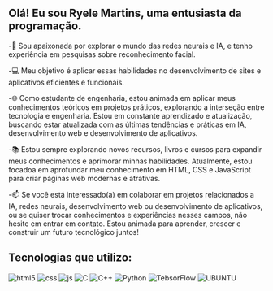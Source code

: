 
## Olá! Eu sou Ryele Martins, uma entusiasta da programação.


-🔭 Sou apaixonada por explorar o mundo das redes neurais e IA, e tenho experiência em pesquisas sobre reconhecimento facial. 

-💻 Meu objetivo é aplicar essas habilidades no desenvolvimento de sites e aplicativos eficientes e funcionais.

-🌐 Como estudante de engenharia, estou animada em aplicar meus conhecimentos teóricos em projetos práticos, explorando a interseção entre tecnologia e engenharia. Estou em constante aprendizado e atualização, buscando estar atualizada com as últimas tendências e práticas em IA, desenvolvimento web e desenvolvimento de aplicativos.

-📚 Estou sempre explorando novos recursos, livros e cursos para expandir meus conhecimentos e aprimorar minhas habilidades. Atualmente, estou focadoa em aprofundar meu conhecimento em HTML, CSS e JavaScript para criar páginas web modernas e atrativas.

-📫 Se você está interessado(a) em colaborar em projetos relacionados a IA, redes neurais, desenvolvimento web ou desenvolvimento de aplicativos, ou se quiser trocar conhecimentos e experiências nesses campos, não hesite em entrar em contato. Estou animada para aprender, crescer e construir um futuro tecnológico juntos!

## Tecnologias que utilizo:

<div style="display: inline_block">
  <img align="center" alt="html5" src="https://img.shields.io/badge/HTML5-E34F26?style=for-the-badge&logo=html5&logoColor=white" />
  <img align="center" alt="css" src="https://img.shields.io/badge/CSS3-1572B6?style=for-the-badge&logo=css3&logoColor=white" />
  <img align="center" alt="js" src="https://img.shields.io/badge/JavaScript-F7DF1E?style=for-the-badge&logo=javascript&logoColor=black" />
  <img align="center" alt= "C" src="https://img.shields.io/badge/C-00599C?style=for-the-badge&logo=c&logoColor=white" />
  <img align="center" alt= "C++" src="https://img.shields.io/badge/C%2B%2B-00599C?style=for-the-badge&logo=c%2B%2B&logoColor=white"/>
  <img align="center" alt= "Python" src="https://img.shields.io/badge/Python-14354C?style=for-the-badge&logo=python&logoColor=white"/>
  <img align="center" alt= "TebsorFlow" src = "https://img.shields.io/badge/TensorFlow-FF6F00?style=for-the-badge&logo=tensorflow&logoColor="/>
 <img align="center" alt="UBUNTU" src="https://img.shields.io/badge/Ubuntu-E95420?style=for-the-badge&logo=ubuntu&logoColor=white">


  
  
</div><br/>
